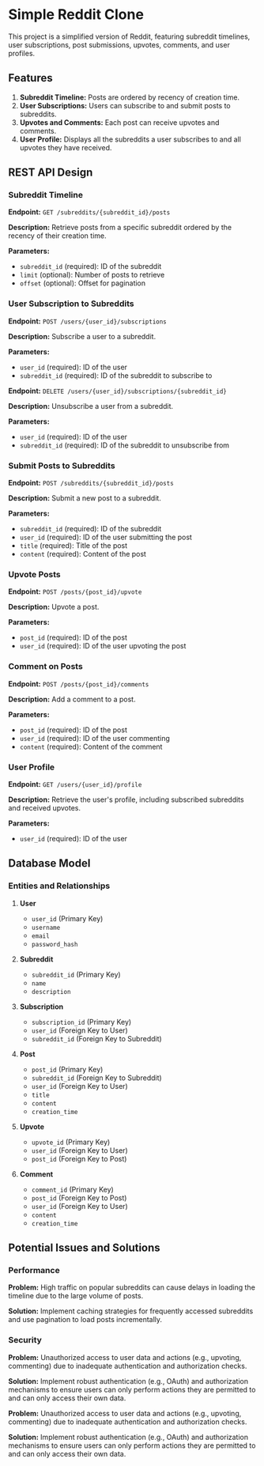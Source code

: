 # Simple Reddit Clone

This project is a simplified version of Reddit, featuring subreddit timelines, user subscriptions, post submissions, upvotes, comments, and user profiles.

## Features

1. **Subreddit Timeline:** Posts are ordered by recency of creation time.
2. **User Subscriptions:** Users can subscribe to and submit posts to subreddits.
3. **Upvotes and Comments:** Each post can receive upvotes and comments.
4. **User Profile:** Displays all the subreddits a user subscribes to and all upvotes they have received.

## REST API Design

### Subreddit Timeline

**Endpoint:** `GET /subreddits/{subreddit_id}/posts`

**Description:** Retrieve posts from a specific subreddit ordered by the recency of their creation time.

**Parameters:**
- `subreddit_id` (required): ID of the subreddit
- `limit` (optional): Number of posts to retrieve
- `offset` (optional): Offset for pagination

### User Subscription to Subreddits

**Endpoint:** `POST /users/{user_id}/subscriptions`

**Description:** Subscribe a user to a subreddit.

**Parameters:**
- `user_id` (required): ID of the user
- `subreddit_id` (required): ID of the subreddit to subscribe to

**Endpoint:** `DELETE /users/{user_id}/subscriptions/{subreddit_id}`

**Description:** Unsubscribe a user from a subreddit.

**Parameters:**
- `user_id` (required): ID of the user
- `subreddit_id` (required): ID of the subreddit to unsubscribe from

### Submit Posts to Subreddits

**Endpoint:** `POST /subreddits/{subreddit_id}/posts`

**Description:** Submit a new post to a subreddit.

**Parameters:**
- `subreddit_id` (required): ID of the subreddit
- `user_id` (required): ID of the user submitting the post
- `title` (required): Title of the post
- `content` (required): Content of the post

### Upvote Posts

**Endpoint:** `POST /posts/{post_id}/upvote`

**Description:** Upvote a post.

**Parameters:**
- `post_id` (required): ID of the post
- `user_id` (required): ID of the user upvoting the post

### Comment on Posts

**Endpoint:** `POST /posts/{post_id}/comments`

**Description:** Add a comment to a post.

**Parameters:**
- `post_id` (required): ID of the post
- `user_id` (required): ID of the user commenting
- `content` (required): Content of the comment

### User Profile

**Endpoint:** `GET /users/{user_id}/profile`

**Description:** Retrieve the user's profile, including subscribed subreddits and received upvotes.

**Parameters:**
- `user_id` (required): ID of the user

## Database Model

### Entities and Relationships

1. **User**
   - `user_id` (Primary Key)
   - `username`
   - `email`
   - `password_hash`

2. **Subreddit**
   - `subreddit_id` (Primary Key)
   - `name`
   - `description`

3. **Subscription**
   - `subscription_id` (Primary Key)
   - `user_id` (Foreign Key to User)
   - `subreddit_id` (Foreign Key to Subreddit)

4. **Post**
   - `post_id` (Primary Key)
   - `subreddit_id` (Foreign Key to Subreddit)
   - `user_id` (Foreign Key to User)
   - `title`
   - `content`
   - `creation_time`

5. **Upvote**
   - `upvote_id` (Primary Key)
   - `user_id` (Foreign Key to User)
   - `post_id` (Foreign Key to Post)

6. **Comment**
   - `comment_id` (Primary Key)
   - `post_id` (Foreign Key to Post)
   - `user_id` (Foreign Key to User)
   - `content`
   - `creation_time`

## Potential Issues and Solutions

### Performance

**Problem:** High traffic on popular subreddits can cause delays in loading the timeline due to the large volume of posts.

**Solution:** Implement caching strategies for frequently accessed subreddits and use pagination to load posts incrementally.

### Security

**Problem:** Unauthorized access to user data and actions (e.g., upvoting, commenting) due to inadequate authentication and authorization checks.

**Solution:** Implement robust authentication (e.g., OAuth) and authorization mechanisms to ensure users can only perform actions they are permitted to and can only access their own data.

**Problem:** Unauthorized access to user data and actions (e.g., upvoting, commenting) due to inadequate authentication and authorization checks.

**Solution:** Implement robust authentication (e.g., OAuth) and authorization mechanisms to ensure users can only perform actions they are permitted to and can only access their own data.
